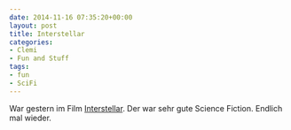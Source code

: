 ```yaml
---
date: 2014-11-16 07:35:20+00:00
layout: post
title: Interstellar
categories:
- Clemi
- Fun and Stuff
tags:
- fun
- SciFi
---
```


War gestern im Film [Interstellar](http://www.behindwoods.com/english-movies/interstellar/images/interstellar-photos-pictures-stills.jpg). Der war sehr gute Science Fiction. Endlich mal wieder.








